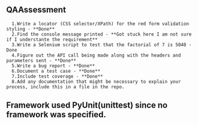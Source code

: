 ## QAAssessment
      1.Write a locator (CSS selector/XPath) for the red form validation styling - **Done**
      2.Find the console message printed - **Got stuck here I am not sure if I understante the requirement**
      3.Write a Selenium script to test that the factorial of 7 is 5040 - Done
      4.Figure out the API call being made along with the headers and parameters sent - **Done**
      5.Write a bug report - **Done**
      6.Document a test case - **Done**
      7.Include test coverage - **Done**
      8.Add any documentation that might be necessary to explain your process, include this in a file in the repo.

## Framework used PyUnit(unittest) since no framework was specified.
